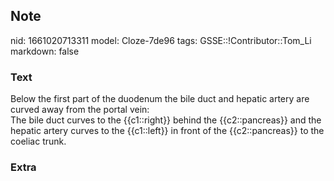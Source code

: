## Note
nid: 1661020713311
model: Cloze-7de96
tags: GSSE::!Contributor::Tom_Li
markdown: false

### Text
<div>
  Below the first part of the duodenum the bile duct and hepatic
  artery are curved away from the portal vein:
</div>
<div>
  The bile duct curves to the {{c1::right}} behind the
  {{c2::pancreas}} and the hepatic artery curves to the
  {{c1::left}} in front of the {{c2::pancreas}} to the coeliac
  trunk.
</div>

### Extra


